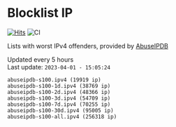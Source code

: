 # Blocklist IP

[![Hits](https://hits.seeyoufarm.com/api/count/incr/badge.svg?url=https%3A%2F%2Fgithub.com%2Fborestad%2Fblocklist-ip%2F&count_bg=%2379C83D&title_bg=%23555555&icon=&icon_color=%23E7E7E7&title=hits&edge_flat=false)](https://hits.seeyoufarm.com)  ![CI](https://img.shields.io/github/workflow/status/borestad/blocklist-ip/CI?style=flat-square)

Lists with worst IPv4 offenders, provided by [AbuseIPDB](https://www.abuseipdb.com/)

<!-- FOOTER-PLACEHOLDER -->
Updated every 5 hours<br>
Last update: `2023-04-01 - 15:05:24`
```
abuseipdb-s100.ipv4 (19919 ip)
abuseipdb-s100-1d.ipv4 (38769 ip)
abuseipdb-s100-2d.ipv4 (48366 ip)
abuseipdb-s100-3d.ipv4 (54709 ip)
abuseipdb-s100-7d.ipv4 (70255 ip)
abuseipdb-s100-30d.ipv4 (95005 ip)
abuseipdb-s100-all.ipv4 (256318 ip)
```
